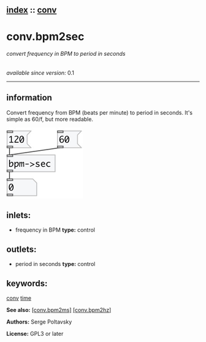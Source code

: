 [index](index.html) :: [conv](category_conv.html)
---

# conv.bpm2sec

###### convert frequency in BPM to period in seconds

*available since version:* 0.1

---


## information
Convert frequency from BPM (beats per minute) to period in seconds. It&#39;s simple as
            60/f, but more readable.



[![example](../examples/img/conv.bpm2sec.jpg)](../examples/pd/conv.bpm2sec.pd)









## inlets:

* frequency in BPM 
__type:__ control<br>



## outlets:

* period in seconds
__type:__ control<br>



## keywords:

[conv](keywords/conv.html)
[time](keywords/time.html)



**See also:**
[\[conv.bpm2ms\]](conv.bpm2ms.html)
[\[conv.bpm2hz\]](conv.bpm2hz.html)




**Authors:** Serge Poltavsky




**License:** GPL3 or later





